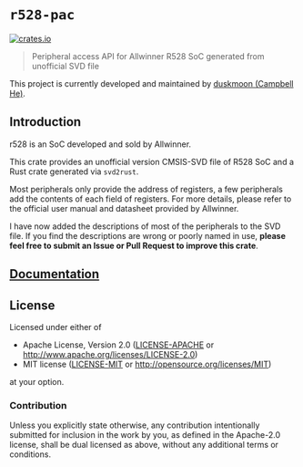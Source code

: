 # `r528-pac`

[![crates.io](https://img.shields.io/crates/v/r528-pac.svg)](https://crates.io/crates/r528-pac)

> Peripheral access API for Allwinner R528 SoC generated from unofficial SVD file

This project is currently developed and maintained by [duskmoon (Campbell He)](https://github.com/duskmoon314).

## Introduction

r528 is an SoC developed and sold by Allwinner.

This crate provides an unofficial version CMSIS-SVD file of R528 SoC and a Rust crate generated via `svd2rust`.

Most peripherals only provide the address of registers, a few peripherals add the contents of each field of registers. For more details, please refer to the official user manual and datasheet provided by Allwinner.

I have now added the descriptions of most of the peripherals to the SVD file. If you find the descriptions are wrong or poorly named in use, **please feel free to submit an Issue or Pull Request to improve this crate**.

## [Documentation](https://docs.rs/crate/r528-pac)

## License

Licensed under either of

- Apache License, Version 2.0 ([LICENSE-APACHE](LICENSE-APACHE) or
  http://www.apache.org/licenses/LICENSE-2.0)
- MIT license ([LICENSE-MIT](LICENSE-MIT) or http://opensource.org/licenses/MIT)

at your option.

### Contribution

Unless you explicitly state otherwise, any contribution intentionally submitted for inclusion in the work by you, as defined in the Apache-2.0 license, shall be dual licensed as above, without any additional terms or conditions.
